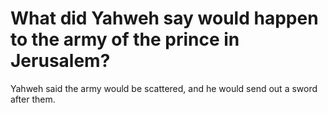 # What did Yahweh say would happen to the army of the prince in Jerusalem?

Yahweh said the army would be scattered, and he would send out a sword after them.
